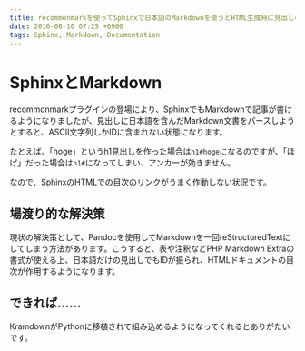```yaml
---
title: recommonmarkを使ってSphinxで日本語のMarkdownを使うとHTML生成時に見出しのIDが効かない
date: 2016-06-10 07:25 +0900
tags: Sphinx, Markdown, Documentation
---
```


# SphinxとMarkdown

recommonmarkプラグインの登場により、SphinxでもMarkdownで記事が書けるようになりましたが、見出しに日本語を含んだMarkdown文書をパースしようとすると、ASCII文字列しかIDに含まれない状態になります。

たとえば、「hoge」というh1見出しを作った場合は`h1#hoge`になるのですが、「ほげ」だった場合は`h1#`になってしまい、アンカーが効きません。

なので、SphinxのHTMLでの目次のリンクがうまく作動しない状況です。

## 場渡り的な解決策

現状の解決策として、Pandocを使用してMarkdownを一回reStructuredTextにしてしまう方法があります。こうすると、表や注釈などPHP Markdown Extraの書式が使える上、日本語だけの見出しでもIDが振られ、HTMLドキュメントの目次が作用するようになります。

## できれば……

KramdownがPythonに移植されて組み込めるようになってくれるとありがたいです。
